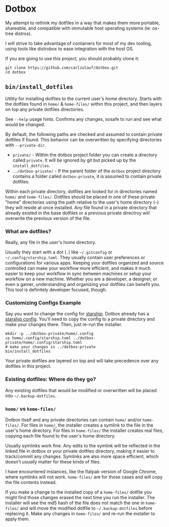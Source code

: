 # Dotbox

My attempt to rethink my dotfiles in a way that makes them more portable, shareable, and compatible with immutable host operating systems (ie: os-tree distros).

I will strive to take advantage of containers for most of my dev tooling, using tools like distrobox to ease integration with the host OS.

If you are going to use this project, you should probably clone it:

```
git clone https://github.com/carlzulauf/dotbox.git
cd dotbox
```

## `bin/install_dotfiles`

Utility for installing dotfiles to the current user's home directory. Starts with the dotfiles found in `home/` & `home-files/` within this project, and then layers on top any private dotfiles directories.

See `--help` usage hints. Confirms any changes, sosafe to run and see what would be changed.

By default, the following paths are checked and assumed to contain private dotfiles if found. This behavior can be overwritten by specifying directories with `--private-dir`.

* `private/` - Within the dotbox project folder you can create a directory called `private`. It will be ignored by git but picked up by the `install_dotfiles`.
* `../dotbox-private/` - If the parent folder of the `dotbox` project directory contains a folder called `dotbox-private`, it is assumed to contain private dotfiles.

Within each private directory, dotfiles are looked for in directories named `home/` and `home-files/`. Dotfiles should be placed in one of these private "home" directories using the path relative to the user's home directory (`~`) they will reside at once installed. Any file found in a private directory that already existed in the base dotfiles or a previous private directroy will overwrite the previous version of the file.

### What are dotfiles?

Really, any file in the user's home directory.

Usually they start with a dot (`.`) like `~/.gitconfig` or `~/.config/starship.toml`. They usually contain user preferences or configurations for various apps. Keeping your dotfiles organized and source controlled can make your workflow more efficient, and makes it much easier to keep your workflow in sync between machines or setup your workflow on a new machine. Whether you are a developer, a designer, or even a gamer, understanding and organizing your dotfiles can benefit you. This tool is definitely developer focused, though.

### Customizing Configs Example

Say you want to change the config for [starship](https://starship.rs/). Dotbox already has a [starship config](home/.config/starship.toml). You'll need to copy the config to a private directory and make your changes there. Then, just re-run the installer.

```
mkdir -p ../dotbox-private/home/.config
cp home/.config/starship.toml ../dotbox-private/home/.config/starship.toml
# make your changes in ../dotbox-private
bin/install_dotfiles
```

Your private dotfiles are layered on top and will take precedence over any dotfiles in this project.

### Existing dotfiles: Where do they go?

Any existing dotfiles that would be modified or overwritten will be placed into `~/.backup-dotfiles`.

### `home/` vs `home-files/`

Dotbox itself and any private directories can contain `home/` and/or `home-files/`. For files in `home/`, the installer creates a symlink to the file in the user's home directory. For files in `home-files/` the installer creates real files, copying each file found to the user's home directory.

Usually symlinks work fine. Any edits to the symlink will be reflected in the linked file in dotbox or your private dotfiles directory, making it easier to track/commit any changes. Symlinks are also more space efficient, which doesn't *usually* matter for these kinds of files.

I have encountered instances, like the flatpak version of Google Chrome, where symlinks will not work. `home-files/` are for those cases and will copy the file contents instead.

If you make a change to the installed copy of a `home-files/` dotfile you might find those changes erased the next time you run the installer. The installer will see the md5 hash of the file does not match the one in `home-files/` and will move the modified dotfile to `~/.backup-dotfiles` before replacing it. Make any changes in `home-files/` and re-run the installer to apply them.
